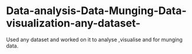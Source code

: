 # Data-analysis-Data-Munging-Data-visualization-any-dataset-
Used any dataset and worked on it to analyse ,visualise and for munging data.
